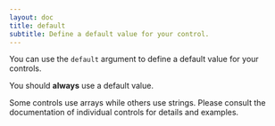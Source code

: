 ```yaml
---
layout: doc
title: default
subtitle: Define a default value for your control.
---
```


You can use the `default` argument to define a default value for your controls.

You should **always** use a default value.

Some controls use arrays while others use strings. Please consult the documentation of individual controls for details and examples.
